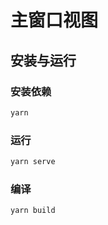 # 主窗口视图

## 安装与运行

### 安装依赖

```bash
yarn
```

### 运行

```bash
yarn serve
```

### 编译

```bash
yarn build
```
